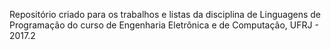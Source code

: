Repositório criado para os trabalhos e listas da disciplina de Linguagens de Programação do curso de Engenharia Eletrônica e de Computação, UFRJ - 2017.2
